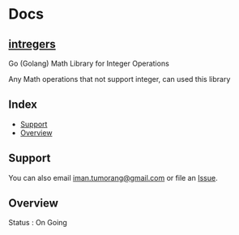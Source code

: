 # Docs 

## [intregers](#) 

Go (Golang) Math Library for Integer Operations

Any Math operations that not support integer, can used this library

## Index

* [Support](#support)
* [Overview](#overview)



## Support


You can also email <iman.tumorang@gmail.com> or file an [Issue](https://github.com/bxcodec/intregers/issues/new).

## Overview

Status : On Going

